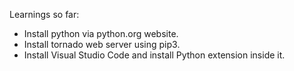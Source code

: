 Learnings so far:
 - Install python via python.org website.
 - Install tornado web server using pip3.
 - Install Visual Studio Code and install Python extension inside it.

